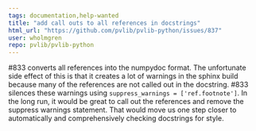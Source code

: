 ```yaml
---
tags: documentation,help-wanted
title: "add call outs to all references in docstrings"
html_url: "https://github.com/pvlib/pvlib-python/issues/837"
user: wholmgren
repo: pvlib/pvlib-python
---
```


#833 converts all references into the numpydoc format. The unfortunate side effect of this is that it creates a lot of warnings in the sphinx build because many of the references are not called out in the docstring. #833 silences these warnings using `suppress_warnings = ['ref.footnote']`. In the long run, it would be great to call out the references and remove the suppress warnings statement. That would move us one step closer to automatically and comprehensively checking docstrings for style.